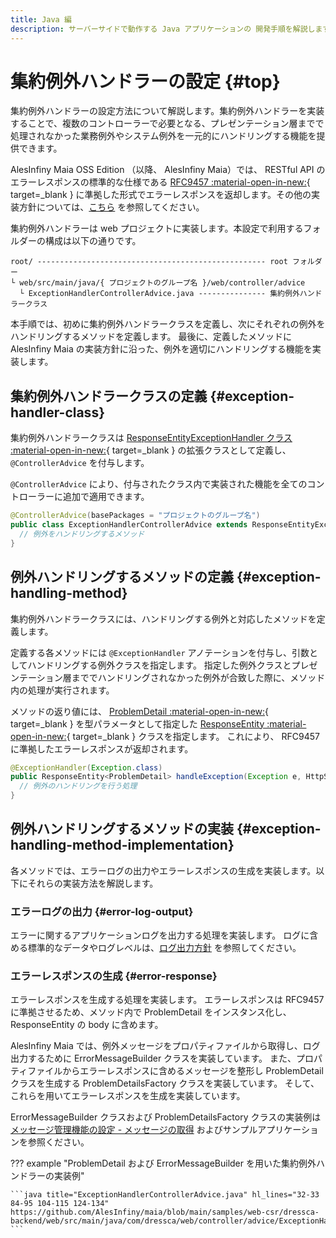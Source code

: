 ```yaml
---
title: Java 編
description: サーバーサイドで動作する Java アプリケーションの 開発手順を解説します。
---
```


# 集約例外ハンドラーの設定 {#top}

集約例外ハンドラーの設定方法について解説します。集約例外ハンドラーを実装することで、複数のコントローラーで必要となる、プレゼンテーション層までで処理されなかった業務例外やシステム例外を一元的にハンドリングする機能を提供できます。

<!-- textlint-disable ja-technical-writing/sentence-length -->
AlesInfiny Maia OSS Edition （以降、 AlesInfiny Maia）では、 RESTful API のエラーレスポンスの標準的な仕様である [RFC9457 :material-open-in-new:](https://datatracker.ietf.org/doc/html/rfc9457){ target=_blank } に準拠した形式でエラーレスポンスを返却します。その他の実装方針については、[こちら](../../../../app-architecture/client-side-rendering/backend-application/presentation.md#exception-handling) を参照してください。
<!-- textlint-enable ja-technical-writing/sentence-length -->

集約例外ハンドラーは web プロジェクトに実装します。本設定で利用するフォルダーの構成は以下の通りです。

```text linenums="0"
root/ --------------------------------------------------- root フォルダー
└ web/src/main/java/{ プロジェクトのグループ名 }/web/controller/advice
  └ ExceptionHandlerControllerAdvice.java --------------- 集約例外ハンドラークラス
```

本手順では、初めに集約例外ハンドラークラスを定義し、次にそれぞれの例外をハンドリングするメソッドを定義します。
最後に、定義したメソッドに AlesInfiny Maia の実装方針に沿った、例外を適切にハンドリングする機能を実装します。

## 集約例外ハンドラークラスの定義 {#exception-handler-class}

<!-- textlint-disable ja-technical-writing/sentence-length -->
集約例外ハンドラークラスは [ResponseEntityExceptionHandler クラス :material-open-in-new:](https://spring.pleiades.io/spring-framework/docs/current/javadoc-api/org/springframework/web/servlet/mvc/method/annotation/ResponseEntityExceptionHandler.html){ target=_blank } の拡張クラスとして定義し、 `@ControllerAdvice` を付与します。
<!-- textlint-enable ja-technical-writing/sentence-length -->

`@ControllerAdvice` により、付与されたクラス内で実装された機能を全てのコントローラーに追加で適用できます。

```java title="集約例外ハンドラークラスの例"
@ControllerAdvice(basePackages = "プロジェクトのグループ名")
public class ExceptionHandlerControllerAdvice extends ResponseEntityExceptionHandler{
  // 例外をハンドリングするメソッド
}
```

## 例外ハンドリングするメソッドの定義 {#exception-handling-method}

集約例外ハンドラークラスには、ハンドリングする例外と対応したメソッドを定義します。

定義する各メソッドには `@ExceptionHandler` アノテーションを付与し、引数としてハンドリングする例外クラスを指定します。
指定した例外クラスとプレゼンテーション層まででハンドリングされなかった例外が合致した際に、メソッド内の処理が実行されます。

<!-- textlint-disable ja-technical-writing/sentence-length -->
メソッドの返り値には、 [ProblemDetail :material-open-in-new:](https://spring.pleiades.io/spring-framework/docs/current/javadoc-api/org/springframework/http/ProblemDetail.html){ target=_blank } を型パラメータとして指定した [ResponseEntity :material-open-in-new:](https://spring.pleiades.io/spring-framework/docs/current/javadoc-api/org/springframework/http/ResponseEntity.html){ target=_blank } クラスを指定します。
これにより、 RFC9457 に準拠したエラーレスポンスが返却されます。
<!-- textlint-enable ja-technical-writing/sentence-length -->

```java title="Exception クラスをハンドリングするメソッドの例"
@ExceptionHandler(Exception.class)
public ResponseEntity<ProblemDetail> handleException(Exception e, HttpServletRequest req) {
  // 例外のハンドリングを行う処理
}
```

## 例外ハンドリングするメソッドの実装 {#exception-handling-method-implementation}

各メソッドでは、エラーログの出力やエラーレスポンスの生成を実装します。以下にそれらの実装方法を解説します。

### エラーログの出力 {#error-log-output}

エラーに関するアプリケーションログを出力する処理を実装します。
ログに含める標準的なデータやログレベルは、[ログ出力方針](../../../../app-architecture/overview/java-application-processing-system/logging-policy.md) を参照してください。

### エラーレスポンスの生成 {#error-response}

エラーレスポンスを生成する処理を実装します。
エラーレスポンスは RFC9457 に準拠させるため、メソッド内で ProblemDetail をインスタンス化し、 ResponseEntity の body に含めます。

AlesInfiny Maia では、例外メッセージをプロパティファイルから取得し、ログ出力するために ErrorMessageBuilder クラスを実装しています。
また、プロパティファイルからエラーレスポンスに含めるメッセージを整形し ProblemDetail クラスを生成する ProblemDetailsFactory クラスを実装しています。
そして、これらを用いてエラーレスポンスを生成を実装しています。

ErrorMessageBuilder クラスおよび ProblemDetailsFactory クラスの実装例は [メッセージ管理機能の設定 - メッセージの取得](./message-management.md#getting-messages) およびサンプルアプリケーションを参照ください。

??? example "ProblemDetail および ErrorMessageBuilder を用いた集約例外ハンドラーの実装例"

    ```java title="ExceptionHandlerControllerAdvice.java" hl_lines="32-33 84-95 104-115 124-134"
    https://github.com/AlesInfiny/maia/blob/main/samples/web-csr/dressca-backend/web/src/main/java/com/dressca/web/controller/advice/ExceptionHandlerControllerAdvice.java
    ```
